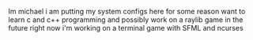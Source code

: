 Im michael i am putting my system configs here for some reason
want to learn c and c++ programming and possibly work on a raylib game in the future
right now i'm working on a terminal game with SFML and ncurses
